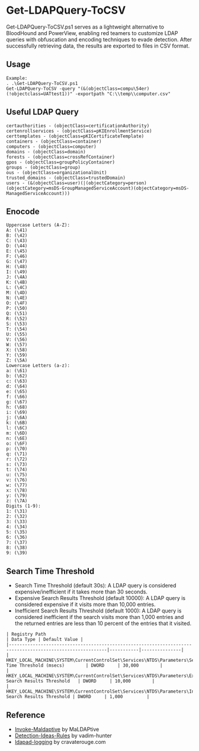 # Get-LDAPQuery-ToCSV
Get-LDAPQuery-ToCSV.ps1 serves as a lightweight alternative to BloodHound and PowerView, enabling red teamers to customize LDAP queries with obfuscation and encoding techniques to evade detection. After successfully retrieving data, the results are exported to files in CSV format.

## Usage
```
Example:
. .\Get-LDAPQuery-ToCSV.ps1
Get-LDAPQuery-ToCSV -query "(&(objectClass=compu\54er)(!objectclass=UATtest1))" -exportpath "C:\\temp\\computer.csv"
```
## Useful LDAP Query
```
certauthorities - (objectClass=certificationAuthority)
certenrollservices - (objectClass=pKIEnrollmentService)
certtemplates - (objectClass=pKICertificateTemplate)
containers - (objectClass=container)
computers - (objectClass=computer)
domains - (objectClass=domain)
forests - (objectClass=crossRefContainer)
gpos - (objectClass=groupPolicyContainer)
groups - (objectClass=group)
ous - (objectClass=organizationalUnit)
trusted_domains - (objectClass=trustedDomain)
users - (&(objectClass=user)(|(objectCategory=person)(objectCategory=msDS-GroupManagedServiceAccount)(objectCategory=msDS-ManagedServiceAccount)))
```

## Enocode
```
Uppercase Letters (A-Z):
A: (\41)
B: (\42)
C: (\43)
D: (\44)
E: (\45)
F: (\46)
G: (\47)
H: (\48)
I: (\49)
J: (\4A)
K: (\4B)
L: (\4C)
M: (\4D)
N: (\4E)
O: (\4F)
P: (\50)
Q: (\51)
R: (\52)
S: (\53)
T: (\54)
U: (\55)
V: (\56)
W: (\57)
X: (\58)
Y: (\59)
Z: (\5A)
Lowercase Letters (a-z):
a: (\61)
b: (\62)
c: (\63)
d: (\64)
e: (\65)
f: (\66)
g: (\67)
h: (\68)
i: (\69)
j: (\6A)
k: (\6B)
l: (\6C)
m: (\6D)
n: (\6E)
o: (\6F)
p: (\70)
q: (\71)
r: (\72)
s: (\73)
t: (\74)
u: (\75)
v: (\76)
w: (\77)
x: (\78)
y: (\79)
z: (\7A)
Digits (1-9):
1: (\31)
2: (\32)
3: (\33)
4: (\34)
5: (\35)
6: (\36)
7: (\37)
8: (\38)
9: (\39)
```

## Search Time Threshold
- Search Time Threshold (default 30s): A LDAP query is considered expensive/inefficient if it takes more than 30 seconds.
- Expensive Search Results Threshold (default 10000): A LDAP query is considered expensive if it visits more than 10,000 entries.
- Inefficient Search Results Threshold (default 1000): A LDAP query is considered inefficient if the search visits more than 1,000 entries and the returned entries are less than 10 percent of the entries that it visited.
```
| Registry Path                                                                                             | Data Type | Default Value |
|-----------------------------------------------------------------------------------------------------------|-----------|---------------|
| HKEY_LOCAL_MACHINE\SYSTEM\CurrentControlSet\Services\NTDS\Parameters\Search Time Threshold (msecs)        | DWORD     | 30,000        |
| HKEY_LOCAL_MACHINE\SYSTEM\CurrentControlSet\Services\NTDS\Parameters\Expensive Search Results Threshold   | DWORD     | 10,000        |
| HKEY_LOCAL_MACHINE\SYSTEM\CurrentControlSet\Services\NTDS\Parameters\Inefficient Search Results Threshold | DWORD     | 1,000         |
```

## Reference
- [Invoke-Maldaptive](https://github.com/MaLDAPtive/Invoke-Maldaptive) by MaLDAPtive
- [Detection-Ideas-Rules](https://github.com/vadim-hunter/Detection-Ideas-Rules/blob/main/Tools/BloodHound.yaml) by vadim-hunter
- [ldapad-logging](https://cravaterouge.com/articles/ldapad-logging/) by cravaterouge.com
